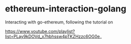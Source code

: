 # ethereum-interaction-golang

Interacting with go-ethereum, following the tutorial on

https://www.youtube.com/playlist?list=PLay9kDOVd_x7hbhssw4pTKZHzzc6OG0e_

